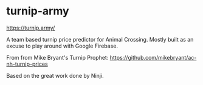 # turnip-army
https://turnip.army/

A team based turnip price predictor for Animal Crossing. Mostly built as an excuse to play around with Google Firebase.

From from Mike Bryant's Turnip Prophet: https://github.com/mikebryant/ac-nh-turnip-prices

Based on the great work done by Ninji.
